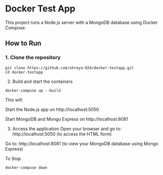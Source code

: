 

# Docker Test App

This project runs a Node.js server with a MongoDB database using Docker Compose.

## How to Run

### 1. Clone the repository

```
git clone https://github.com/shreya-024/docker-testapp.git
cd docker-testapp
```
2. Build and start the containers
```
docker-compose up --build
```
This will:

Start the Node.js app on http://localhost:5050

Start MongoDB and Mongo Express on http://localhost:8081

3. Access the application
Open your browser and go to: http://localhost:5050
(to access the HTML form)

Go to: http://localhost:8081
(to view your MongoDB database using Mongo Express)

To Stop
```
docker-compose down
```
